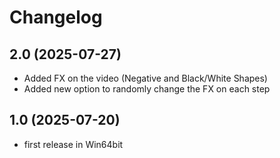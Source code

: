 # Changelog

## 2.0 (2025-07-27)
- Added FX on the video (Negative and Black/White Shapes)
- Added new option to randomly change the FX on each step 

## 1.0 (2025-07-20)
- first release in Win64bit
